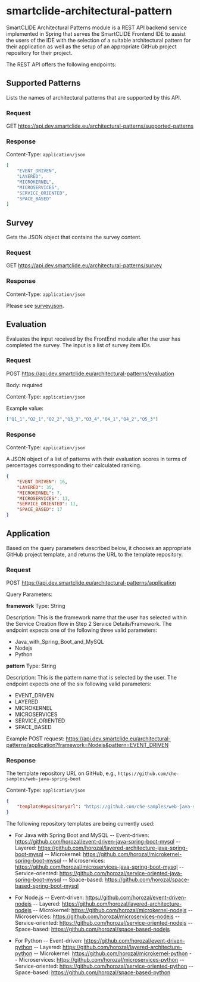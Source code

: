 # smartclide-architectural-pattern

SmartCLIDE Architectural Patterns module is a REST API backend service implemented in Spring that serves the SmartCLIDE Frontend IDE to assist the users of the IDE with the selection of a suitable architectural pattern for their application as well as the setup of an appropriate GitHub project repository for their project.

The REST API offers the following endpoints:

## Supported Patterns

Lists the names of architectural patterns that are supported by this API.

### Request

GET https://api.dev.smartclide.eu/architectural-patterns/supported-patterns

### Response

Content-Type: `application/json`

```json
[
    "EVENT_DRIVEN",
    "LAYERED",
    "MICROKERNEL",
    "MICROSERVICES",
    "SERVICE_ORIENTED",
    "SPACE_BASED"
]
```

## Survey

Gets the JSON object that contains the survey content.

### Request

GET https://api.dev.smartclide.eu/architectural-patterns/survey

### Response

Content-Type: `application/json`

Please see [survey.json](src/main/resources/jsonfiles/survey.json).

## Evaluation

Evaluates the input received by the FrontEnd module after the user has completed the survey. The input is a list of survey item IDs.

### Request

POST https://api.dev.smartclide.eu/architectural-patterns/evaluation

Body: required

Content-Type: `application/json`

Example value:

```json
["Q1_1","Q2_1","Q2_2","Q3_3","Q3_4","Q4_1","Q4_2","Q5_3"]
```
 
### Response

Content-Type: `application/json`

A JSON object of a list of patterns with their evaluation scores in terms of percentages corresponding to their calculated ranking.

```json
{
    "EVENT_DRIVEN": 16, 
    "LAYERED": 35,
    "MICROKERNEL": 7,
    "MICROSERVICES": 13,
    "SERVICE_ORIENTED": 11,
    "SPACE_BASED": 17
}
```

## Application

Based on the query parameters described below, it chooses an appropriate GitHub project template, and returns the URL to the template repository.

### Request

POST  https://api.dev.smartclide.eu/architectural-patterns/application 

Query Parameters:

**framework**
Type: String

Description: This is the framework name that the user has selected within the Service Creation flow in Step 2 Service Details/Framework. The endpoint expects one of the following three valid parameters:

- Java_with_Spring_Boot_and_MySQL
- Nodejs
- Python

**pattern**
Type: String

Description: This is the pattern name that is selected by the user. The endpoint expects one of the six following valid parameters:

- EVENT_DRIVEN
- LAYERED
- MICROKERNEL
- MICROSERVICES
- SERVICE_ORIENTED 
- SPACE_BASED

Example POST request: https://api.dev.smartclide.eu/architectural-patterns/application?framework=Nodejs&pattern=EVENT_DRIVEN

### Response 

The template repository URL on GitHub, e.g., `https://github.com/che-samples/web-java-spring-boot`

Content-Type: `application/json`

```json
{
    "templateRepositoryUrl": "https://github.com/che-samples/web-java-spring-boot"
}
```

The following repository templates are being currently used:

- For Java with Spring Boot and MySQL
-- Event-driven: https://github.com/horozal/event-driven-java-spring-boot-mysql
-- Layered: https://github.com/horozal/layered-architecture-java-spring-boot-mysql
-- Microkernel: https://github.com/horozal/microkernel-spring-boot-mysql
-- Microservices: https://github.com/horozal/microservices-java-spring-boot-mysql
-- Service-oriented: https://github.com/horozal/service-oriented-java-spring-boot-mysql
-- Space-based: https://github.com/horozal/space-based-spring-boot-mysql

- For Node.js
-- Event-driven: https://github.com/horozal/event-driven-nodejs
-- Layered: https://github.com/horozal/layered-architecture-nodejs
-- Microkernel: https://github.com/horozal/microkernel-nodejs
-- Microservices: https://github.com/horozal/microservices-nodejs
-- Service-oriented: https://github.com/horozal/service-oriented-nodejs
-- Space-based: https://github.com/horozal/space-based-nodejs

- For Python
-- Event-driven: https://github.com/horozal/event-driven-python
-- Layered: https://github.com/horozal/layered-architecture-python
-- Microkernel: https://github.com/horozal/microkernel-python
-- Microservices: https://github.com/horozal/microservices-python
-- Service-oriented: https://github.com/horozal/service-oriented-python
-- Space-based: https://github.com/horozal/space-based-python
